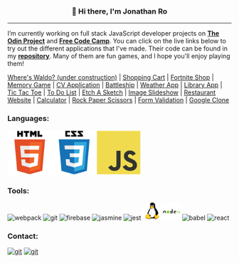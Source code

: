 <!-- https://rahuldkjain.github.io/gh-profile-readme-generator/ -->
<!-- https://www.vectorlogo.zone/ -->
<!-- https://docs.github.com/en/github/writing-on-github/getting-started-with-writing-and-formatting-on-github/basic-writing-and-formatting-syntax -->

<h3 align="center">👋 Hi  there, I'm Jonathan Ro</h3>

---

I’m currently working on full stack JavaScript developer projects on **[The Odin Project](https://www.theodinproject.com/)** and **[Free Code Camp](https://www.freecodecamp.org/)**. You can click on the live links below to try out the different applications that I've made. Their code can be found in my **[repository](https://github.com/jonro2955?tab=repositories)**. Many of them are fun games, and I hope you'll enjoy playing them!
 
[Where's Waldo? (under construction)](https://jonro2955.github.io/odin_javascript_11_wheres_waldo/) | [Shopping Cart](https://jonro2955.github.io/odin_javascript_10_shopping_cart) | [Fortnite Shop](https://jonro2955.github.io/fortnite-shop-react-router-practice/) | [Memory Game](https://jonro2955.github.io/odin_javascript_9_memory_card/) | [CV Application](https://jonro2955.github.io/odin_javascript_8_cv_application/) | [Battleship](https://jonro2955.github.io/odin_javascript_7_battleship_2.0/) | [Weather App](https://jonro2955.github.io/odin_javascript_5_weather_app/) | [Library App](https://jonro2955.github.io/odin_javaScript_1_library/) | [Tic Tac Toe](https://jonro2955.github.io/odin_javascript_2_tictactoe/) | [To Do List](https://jonro2955.github.io/odin_javascript_4_todo_list/) | [Etch A Sketch](https://jonro2955.github.io/odin_foundations_4_etch_a_sketch/) | [Image Slideshow](https://jonro2955.github.io/odin_javascript_4.1_DUI/) | [Restaurant Website](https://jonro2955.github.io/odin_javascript_3_restaurant_page/) | [Calculator](https://jonro2955.github.io/odin_foundations_5_calculator/) | [Rock Paper Scissors](https://jonro2955.github.io/odin_foundations_3_rock_paper_scissors/) | [Form Validation](https://jonro2955.github.io/odin_js_form_validation/) | [Google Clone](https://jonro2955.github.io/odin_foundations_2_google_homepage/)

<h3>Languages:</h3>

<img src="https://raw.githubusercontent.com/devicons/devicon/master/icons/html5/html5-original-wordmark.svg" alt="html5" width="100" height="100"/><img  src="https://raw.githubusercontent.com/devicons/devicon/master/icons/css3/css3-original-wordmark.svg" alt="css3" width="100" height="100"/><img  src="https://raw.githubusercontent.com/devicons/devicon/master/icons/javascript/javascript-original.svg" alt="javascript" width="100" height="100"/>

<h3>Tools:</h3>

<img src="https://www.vectorlogo.zone/logos/js_webpack/js_webpack-icon.svg" alt="webpack" width="40" height="40"/> <img src="https://www.vectorlogo.zone/logos/git-scm/git-scm-icon.svg" alt="git" width="40" height="40"/>  <img src="https://www.vectorlogo.zone/logos/firebase/firebase-icon.svg" alt="firebase" width="40" height="40"/> <img src="https://www.vectorlogo.zone/logos/jasmine/jasmine-icon.svg" alt="jasmine" width="40" height="40"/> <img src="https://www.vectorlogo.zone/logos/jestjsio/jestjsio-icon.svg" alt="jest" width="40" height="40"/> <img src="https://raw.githubusercontent.com/devicons/devicon/master/icons/linux/linux-original.svg" alt="linux" width="40" height="40"/> <img src="https://raw.githubusercontent.com/devicons/devicon/master/icons/nodejs/nodejs-original-wordmark.svg" alt="nodejs" width="40" height="40"/> <img src="https://www.vectorlogo.zone/logos/babeljs/babeljs-icon.svg" alt="babel" width="40" height="40"/> <img src="https://cdn.jsdelivr.net/gh/devicons/devicon/icons/react/react-original-wordmark.svg" alt="react" width="40" height="40" />
          

<h3>Contact:</h3> 
<span><a href="https://www.linkedin.com/in/jonro2955/" target="_blank"> <img src="https://www.vectorlogo.zone/logos/linkedin/linkedin-icon.svg" alt="git" width="40" height="40"/></a></span>
<span><a href="mailto:jonro.2955@gmail.com" target="_blank"> <img src="https://www.vectorlogo.zone/logos/gmail/gmail-tile.svg" alt="git" width="40" height="40"/></a></span>

